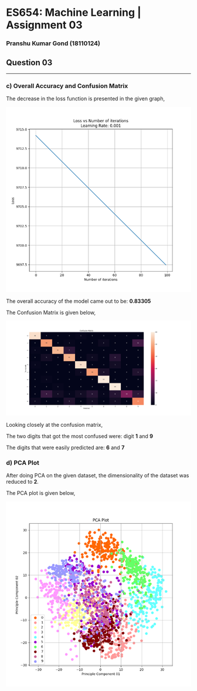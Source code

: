 # ES654: Machine Learning | Assignment 03
### Pranshu Kumar Gond (18110124)
## Question 03
---

### c) Overall Accuracy and Confusion Matrix
The decrease in the loss function is presented in the given graph, 

![](mcr_loss.png)

The overall accuracy of the model came out to be: **0.83305**

The Confusion Matrix is given below,

![](confusionmatrix.png)

Looking closely at the confusion matrix, 

The two digits that got the most confused were: digit **1** and **9**

The digits that were easily predicted are: **6** and **7**

### d) PCA Plot
After doing PCA on the given dataset, the dimensionality of the dataset was reduced to **2**. 

The PCA plot is given below, 

![](pcaplot.png)